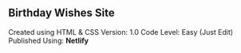 ## **Birthday Wishes Site**

Created using HTML & CSS
Version: 1.0
Code Level: Easy (Just Edit)
Published Using: **Netlify**
